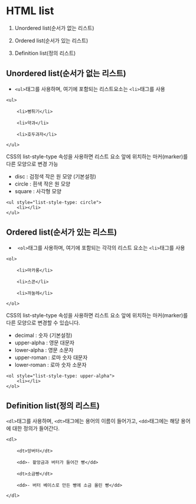 # HTML list
1. Unordered list(순서가 없는 리스트)

2. Ordered list(순서가 있는 리스트)

3. Definition list(정의 리스트)

## Unordered list(순서가 없는 리스트)
- `<ul>`태그를 사용하며, 여기에 포함되는 리스트요소는 `<li>`태그를 사용

```
<ul>

    <li>뻥튀기</li>

    <li>약과</li>

    <li>호두과자</li>

</ul>
```
CSS의 list-style-type 속성을 사용하면 리스트 요소 앞에 위치하는 마커(marker)를 다른 모양으로 변경 가능
- disc : 검정색 작은 원 모양 (기본설정)
- circle : 흰색 작은 원 모양
- square : 사각형 모양
```
<ul style="list-style-type: circle">
    <li></li>
</ul>
```
## Ordered list(순서가 있는 리스트)
- ` <ol>`태그를 사용하며, 여기에 포함되는 각각의 리스트 요소는 `<li>`태그를 사용
```
<ol>

    <li>마카롱</li>

    <li>스콘</li>

    <li>까눌레</li>

</ol>
```
CSS의 list-style-type 속성을 사용하면 리스트 요소 앞에 위치하는 마커(marker)를 다른 모양으로 변경할 수 있습니다.

- decimal : 숫자 (기본설정)
- upper-alpha : 영문 대문자
- lower-alpha : 영문 소문자
- upper-roman : 로마 숫자 대문자
- lower-roman : 로마 숫자 소문자
```
<ol style="list-style-type: upper-alpha">       
    <li></li>
</ol>
```
## Definition list(정의 리스트)
`<dl>`태그를 사용하며, `<dt>`태그에는 용어의 이름이 들어가고, `<dd>`태그에는 해당 용어에 대한 정의가 들어간다.
```
<dl>

    <dt>앙버터</dt>

    <dd>- 팥앙금과 버터가 들어간 빵</dd>

    <dt>소금빵</dt>

    <dd>- 버터 베이스로 만든 빵에 소금 올린 빵</dd>

</dl>
```